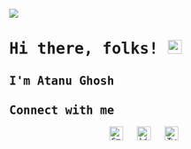 <samp>
 
![](https://komarev.com/ghpvc/?username=atanughosh01)
# Hi there, folks! <img src="https://raw.githubusercontent.com/MartinHeinz/MartinHeinz/master/wave.gif" width="25px">
## I'm Atanu Ghosh
## Connect with me
<div align="center">
    <a href="mailto:atanughosh.jubcse23@gmail.com" target=_blank><img alt="Gmail" height="25" src="https://img.shields.io/badge/Gmail-D14836?style=for-the-badge&logo=gmail&logoColor=white" /></a>&nbsp;&nbsp;
    <a href="https://www.linkedin.com/in/atanughosh01/" target=_blank><img height="25" src="https://img.shields.io/badge/LinkedIn-0077B5?style=for-the-badge&logo=linkedin&logoColor=white" alt="LinkedIn"></a>&nbsp;&nbsp;  
    <a href="https://www.twitter.com/ghoshatanu01/" target=_blank><img height="25" src="https://img.shields.io/badge/Twitter-1DA1F2?style=for-the-badge&logo=twitter&logoColor=white" alt="Twitter"></a>&nbsp;&nbsp;
</div>

</samp>


<!-- ### My GitHub Stats :octocat:

<p align="center">
  <img width="50%" src="https://github-readme-stats.vercel.app/api?username=atanughosh01&show_icons=true&line_height=20&theme=tokyonight" />
</p> -->


<!-- 
**atanughosh01/atanughosh01** is a ✨ _special_ ✨ repository because its `README.md` (this file) appears on your GitHub profile.

Here are some ideas to get you started:

- 🔭 I’m currently working on ...
- 🌱 I’m currently learning ...
- 👯 I’m looking to collaborate on ...
- 🤔 I’m looking for help with ...
- 💬 Ask me about ...
- 📫 How to reach me: ...
- 😄 Pronouns: ...
- ⚡ Fun fact: ...
 -->
